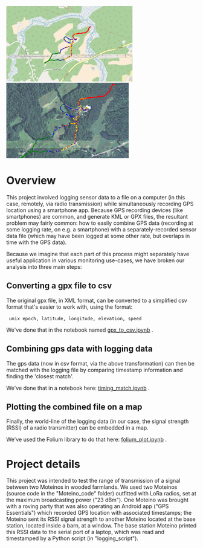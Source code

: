 
<img src='./images/signalStrength.png' height=200> <img src='./images/terrain.png' height=200>


# Overview

This project involved logging sensor data to a file on a computer (in this case, remotely, via radio transmission) while simultaneously recording GPS location using a smartphone app.  Because GPS recording devices (like smartphones) are common, and generate KML or GPX files, the resultant problem may fairly common: how to easily combine GPS data (recording at some logging rate, on e.g. a smartphone) with a separately-recorded sensor data file (which may have been logged at some other rate, but overlaps in time with the GPS data).

Because we imagine that each part of this process might separately have useful application in various monitoring use-cases, we have broken our analysis into three main steps:

## Converting a gpx file to csv

The original gpx file, in XML format, can be converted to a simplified csv format that's easier to work with, using the format:

```
 unix epoch, latitude, longitude, elevation, speed 
```

We've done that in the notebook named [gpx_to_csv.ipynb](./gpx_to_csv.ipynb) .

## Combining gps data with logging data

The gps data (now in csv format, via the above transformation) can then be matched with the logging file by comparing timestamp information and finding the 'closest match'. 

We've done that in a notebook here: [timing_match.ipynb](./timing_match.ipynb) .

## Plotting the combined file on a map

Finally, the world-line of the logging data (in our case, the signal strength (RSSI) of a radio transmitter) can be embedded in a map.  

We've used the Folium library to do that here:  [folium_plot.ipynb](./folium_plot.ipynb) .

# Project details

This project was intended to test the range of transmission of a signal between two Moteinos in wooded farmlands.  We used two Moteinos (source code in the "Moteino_code" folder) outfitted with LoRa radios, set at the maximum broadcasting power ("23 dBm").  One Moteino was brought with a roving party that was also operating an Android app ("GPS Essentials") which recorded GPS location with associated timestamps;  the Moteino sent its RSSI signal strength to another Moteino located at the base station, located inside a barn, at a window.  The base station Moteino printed this RSSI data to the serial port of a laptop, which was read and timestamped by a Python script (in "logging_script").   
